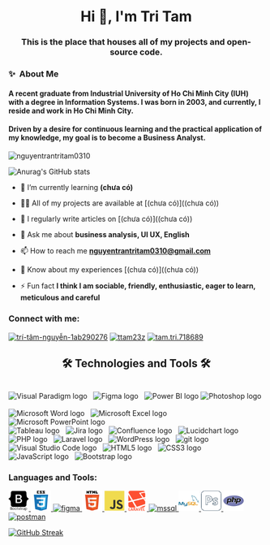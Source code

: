 <h1 align="center">Hi 👋, I'm Tri Tam</h1>
<h3 align="center">This is the place that houses all of my projects and open-source code.</h3>

<h3 align="left">✨&nbsp; About Me</h3>

<h4 align="left">A recent graduate from Industrial University of Ho Chi Minh City (IUH) with a degree in Information Systems. I was born in 2003, and currently, I reside and work in Ho Chi Minh City.</h4>
<h4 align="left">Driven by a desire for continuous learning and the practical application of my knowledge, my goal is to become a Business Analyst.</h4>

<p align="left"> <img src="https://komarev.com/ghpvc/?username=nguyentrantritam0310&label=Profile%20views&color=0e75b6&style=flat" alt="nguyentrantritam0310" /> </p>

![Anurag's GitHub stats](https://github-readme-stats.vercel.app/api?username=nguyentrantritam0310&show_icons=true&theme=tokyonight)



- 🌱 I’m currently learning **(chưa có)**

- 👨‍💻 All of my projects are available at [(chưa có)]((chưa có))

- 📝 I regularly write articles on [(chưa có)]((chưa có))

- 💬 Ask me about **business analysis, UI UX, English**

- 📫 How to reach me **nguyentrantritam0310@gmail.com**

- 📄 Know about my experiences [(chưa có)]((chưa có))

- ⚡ Fun fact **I think I am sociable, friendly, enthusiastic, eager to learn, meticulous and careful**

<h3 align="left">Connect with me:</h3>
<p align="left">
<a href="https://linkedin.com/in/trí-tâm-nguyễn-1ab290276" target="blank"><img align="center" src="https://raw.githubusercontent.com/rahuldkjain/github-profile-readme-generator/master/src/images/icons/Social/linked-in-alt.svg" alt="trí-tâm-nguyễn-1ab290276" height="30" width="40" /></a>
<a href="https://fb.com/ttam23z" target="blank"><img align="center" src="https://raw.githubusercontent.com/rahuldkjain/github-profile-readme-generator/master/src/images/icons/Social/facebook.svg" alt="ttam23z" height="30" width="40" /></a>
<a href="https://instagram.com/tam.tri.718689" target="blank"><img align="center" src="https://raw.githubusercontent.com/rahuldkjain/github-profile-readme-generator/master/src/images/icons/Social/instagram.svg" alt="tam.tri.718689" height="30" width="40" /></a>
</p>

<h2 align="center">🛠 Technologies and Tools 🛠</h2>
<br>
<!-- https://simpleicons.org/ -->
<span><img src="https://img.shields.io/badge/Visual%20Paradigm-282C34?logo=visual-paradigm&logoColor=6666FF" alt="Visual Paradigm logo" title="Visual Paradigm" height="25" /></span>
&nbsp;
<span><img src="https://img.shields.io/badge/Figma-282C34?logo=figma&logoColor=F24E1E" alt="Figma logo" title="Figma" height="25" /></span>
&nbsp;
<span><img src="https://img.shields.io/badge/Power%20BI-282C34?logo=power-bi&logoColor=F2C811" alt="Power BI logo" title="Power BI" height="25" /></span>
<span><img src="https://img.shields.io/badge/Photoshop-282C34?logo=adobe-photoshop&logoColor=31A8FF" alt="Photoshop logo" title="Photoshop" height="25" /></span>
&nbsp;
<br>
<span><img src="https://img.shields.io/badge/Microsoft%20Word-282C34?logo=microsoft-word&logoColor=2B579A" alt="Microsoft Word logo" title="Microsoft Word" height="25" /></span>
&nbsp;
<span><img src="https://img.shields.io/badge/Microsoft%20Excel-282C34?logo=microsoft-excel&logoColor=217346" alt="Microsoft Excel logo" title="Microsoft Excel" height="25" /></span>
&nbsp;
<span><img src="https://img.shields.io/badge/Microsoft%20PowerPoint-282C34?logo=microsoft-powerpoint&logoColor=B7472A" alt="Microsoft PowerPoint logo" title="Microsoft PowerPoint" height="25" /></span>
&nbsp;
<br>
<span><img src="https://img.shields.io/badge/Tableau-282C34?logo=tableau&logoColor=E97627" alt="Tableau logo" title="Tableau" height="25" /></span>
&nbsp;
<span><img src="https://img.shields.io/badge/Jira-282C34?logo=jira&logoColor=0052CC" alt="Jira logo" title="Jira" height="25" /></span>
&nbsp;
<span><img src="https://img.shields.io/badge/Confluence-282C34?logo=confluence&logoColor=172B4D" alt="Confluence logo" title="Confluence" height="25" /></span>
&nbsp;
<span><img src="https://img.shields.io/badge/Lucidchart-282C34?logo=lucidchart&logoColor=FF9900" alt="Lucidchart logo" title="Lucidchart" height="25" /></span>
<br>
<span><img src="https://img.shields.io/badge/PHP-282C34?logo=php&logoColor=777BB4" alt="PHP logo" title="PHP" height="25" /></span>
&nbsp;
<span><img src="https://img.shields.io/badge/Laravel-282C34?logo=laravel&logoColor=FF2D20" alt="Laravel logo" title="Laravel" height="25" /></span>
&nbsp;
<span><img src="https://img.shields.io/badge/WordPress-282C34?logo=wordPress&logoColor=21759B" alt="WordPress logo" title="WordPress" height="25" /></span>
&nbsp;
<span><img src="https://img.shields.io/badge/git-282C34?logo=git&logoColor=F05032" alt="git logo" title="git" height="25" /></span>
&nbsp;
<span><img src="https://img.shields.io/badge/VS%20Code-282C34?logo=visual-studio-code&logoColor=007ACC" alt="Visual Studio Code logo" title="Visual Studio Code" height="25" /></span>
&nbsp;
<span><img src="https://img.shields.io/badge/HTML5-282C34?logo=html5&logoColor=E34F26" alt="HTML5 logo" title="HTML5" height="25" /></span>
&nbsp;
<span><img src="https://img.shields.io/badge/CSS3-282C34?logo=css3&logoColor=1572B6" alt="CSS3 logo" title="CSS3" height="25" /></span>
&nbsp;
<span><img src="https://img.shields.io/badge/JavaScript-282C34?logo=javascript&logoColor=F7DF1E" alt="JavaScript logo" title="JavaScript" height="25" /></span>
&nbsp;
<span><img src="https://img.shields.io/badge/Bootstrap-282C34?logo=bootstrap&logoColor=7952B3" alt="Bootstrap logo" title="Bootstrap" height="25" /></span>
&nbsp;


<h3 align="left">Languages and Tools:</h3>
<p align="left"> <a href="https://getbootstrap.com" target="_blank" rel="noreferrer"> <img src="https://raw.githubusercontent.com/devicons/devicon/master/icons/bootstrap/bootstrap-plain-wordmark.svg" alt="bootstrap" width="40" height="40"/> </a> <a href="https://www.w3schools.com/css/" target="_blank" rel="noreferrer"> <img src="https://raw.githubusercontent.com/devicons/devicon/master/icons/css3/css3-original-wordmark.svg" alt="css3" width="40" height="40"/> </a> <a href="https://www.figma.com/" target="_blank" rel="noreferrer"> <img src="https://www.vectorlogo.zone/logos/figma/figma-icon.svg" alt="figma" width="40" height="40"/> </a> <a href="https://www.w3.org/html/" target="_blank" rel="noreferrer"> <img src="https://raw.githubusercontent.com/devicons/devicon/master/icons/html5/html5-original-wordmark.svg" alt="html5" width="40" height="40"/> </a> <a href="https://developer.mozilla.org/en-US/docs/Web/JavaScript" target="_blank" rel="noreferrer"> <img src="https://raw.githubusercontent.com/devicons/devicon/master/icons/javascript/javascript-original.svg" alt="javascript" width="40" height="40"/> </a> <a href="https://laravel.com/" target="_blank" rel="noreferrer"> <img src="https://raw.githubusercontent.com/devicons/devicon/master/icons/laravel/laravel-plain-wordmark.svg" alt="laravel" width="40" height="40"/> </a> <a href="https://www.microsoft.com/en-us/sql-server" target="_blank" rel="noreferrer"> <img src="https://www.svgrepo.com/show/303229/microsoft-sql-server-logo.svg" alt="mssql" width="40" height="40"/> </a> <a href="https://www.mysql.com/" target="_blank" rel="noreferrer"> <img src="https://raw.githubusercontent.com/devicons/devicon/master/icons/mysql/mysql-original-wordmark.svg" alt="mysql" width="40" height="40"/> </a> <a href="https://www.photoshop.com/en" target="_blank" rel="noreferrer"> <img src="https://raw.githubusercontent.com/devicons/devicon/master/icons/photoshop/photoshop-line.svg" alt="photoshop" width="40" height="40"/> </a> <a href="https://www.php.net" target="_blank" rel="noreferrer"> <img src="https://raw.githubusercontent.com/devicons/devicon/master/icons/php/php-original.svg" alt="php" width="40" height="40"/> </a> <a href="https://postman.com" target="_blank" rel="noreferrer"> <img src="https://www.vectorlogo.zone/logos/getpostman/getpostman-icon.svg" alt="postman" width="40" height="40"/> </a> </p>

[![GitHub Streak](https://github-readme-streak-stats.herokuapp.com?user=nguyentrantritam0310&theme=tokyonight&date_format=%5BY%20%5DM%20j)](https://git.io/streak-stats)

